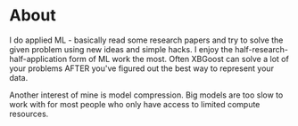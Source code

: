 # About

I do applied ML - basically read some research papers and try to solve the given problem using new ideas and simple hacks. I enjoy the half-research-half-application form of ML work the most. Often XBGoost can solve a lot of your problems AFTER you've figured out the best way to represent your data.

Another interest of mine is model compression. Big models are too slow to work with for most people who only have access to limited compute resources. 


